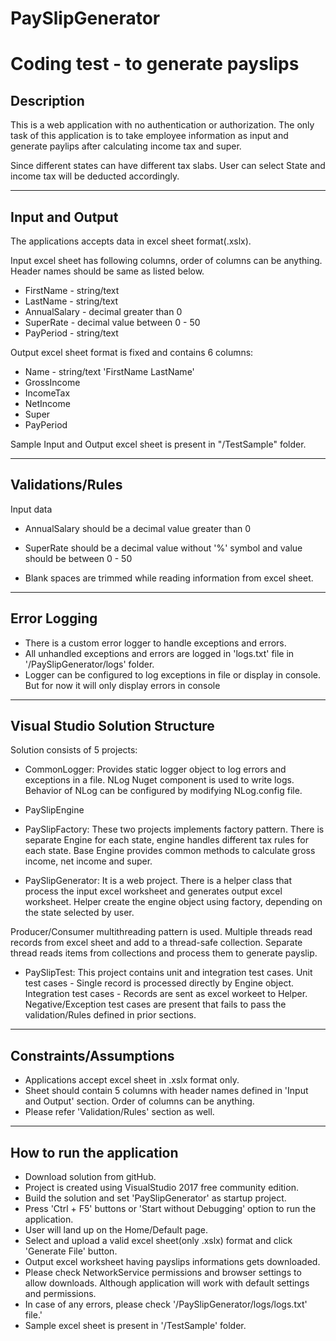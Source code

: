 # PaySlipGenerator
Coding test - to generate payslips
===================================

Description
-----------------------------------------------------------------------------------------------------------------------------------
This is a web application with no authentication or authorization. The only task of this application is to take employee information as input and generate paylips after calculating income tax and super.

Since different states can have different tax slabs. User can select State and income tax will be deducted accordingly.



-----------------------------------------------------------------------------------------------------------------------------------
Input and Output
-----------------------------------------------------------------------------------------------------------------------------------
The applications accepts data in excel sheet format(.xslx).

Input excel sheet has following columns, order of columns can be anything. 
Header names should be same as listed below.

- FirstName - string/text
- LastName - string/text
- AnnualSalary - decimal greater than 0
- SuperRate - decimal value between 0 - 50
- PayPeriod - string/text


Output excel sheet format is fixed and contains 6 columns:

- Name - string/text 'FirstName LastName'
- GrossIncome
- IncomeTax
- NetIncome
- Super
- PayPeriod

Sample Input and Output excel sheet is present in "/TestSample" folder.



-----------------------------------------------------------------------------------------------------------------------------------
Validations/Rules
-----------------------------------------------------------------------------------------------------------------------------------
Input data

- AnnualSalary should be a decimal value greater than 0

- SuperRate should be a decimal value without '%' symbol and value should be between 0 - 50

- Blank spaces are trimmed while reading information from excel sheet.



-----------------------------------------------------------------------------------------------------------------------------------
Error Logging
-----------------------------------------------------------------------------------------------------------------------------------
- There is a custom error logger to handle exceptions and errors.
- All unhandled exceptions and errors are logged in 'logs.txt' file in '/PaySlipGenerator/logs' folder.
- Logger can be configured to log exceptions in file or display in console. But for now it will only display errors in console



-----------------------------------------------------------------------------------------------------------------------------------
Visual Studio Solution Structure
-----------------------------------------------------------------------------------------------------------------------------------
Solution consists of 5 projects:

- CommonLogger: Provides static logger object to log errors and exceptions in a file.
NLog Nuget component is used to write logs. Behavior of NLog can be configured by modifying NLog.config file.


- PaySlipEngine
- PaySlipFactory: These two projects implements factory pattern. There is separate Engine for each state, engine handles different tax rules for each state.
Base Engine provides common methods to calculate gross income, net income and super.


- PaySlipGenerator: It is a web project. There is a helper class that process the input excel worksheet and generates output excel worksheet.
Helper create the engine object using factory, depending on the state selected by user.

Producer/Consumer multithreading pattern is used. Multiple threads read records from excel sheet and add to a thread-safe collection. 
Separate thread reads items from collections and process them to generate payslip.


- PaySlipTest: This project contains unit and integration test cases.
Unit test cases - Single record is processed directly by Engine object.
Integration test cases - Records are sent as excel workeet to Helper.
Negative/Exception test cases are present that fails to pass the validation/Rules defined in prior sections.



-----------------------------------------------------------------------------------------------------------------------------------
Constraints/Assumptions
-----------------------------------------------------------------------------------------------------------------------------------
- Applications accept excel sheet in .xslx format only.
- Sheet should contain 5 columns with header names defined in 'Input and Output' section. Order of columns can be anything.
- Please refer 'Validation/Rules' section as well.



-----------------------------------------------------------------------------------------------------------------------------------
How to run the application
-----------------------------------------------------------------------------------------------------------------------------------
- Download solution from gitHub.
- Project is created using VisualStudio 2017 free community edition.
- Build the solution and set 'PaySlipGenerator' as startup project.
- Press 'Ctrl + F5' buttons or 'Start without Debugging' option to run the application.
- User will land up on the Home/Default page. 
- Select and upload a valid excel sheet(only .xslx) format and click 'Generate File' button.
- Output excel worksheet having payslips informations gets downloaded.
- Please check NetworkService permissions and browser settings to allow downloads. Although application will work with default settings and permissions.
- In case of any errors, please check '/PaySlipGenerator/logs/logs.txt' file.'
- Sample excel sheet is present in '/TestSample' folder.
